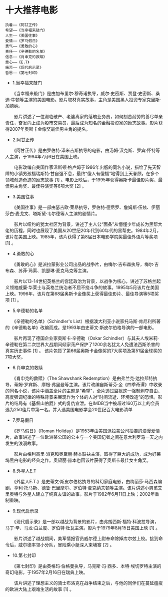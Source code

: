 # 十大推荐电影

    执着——《阿甘正传》
    希望——《当幸福来敲门》
    人生——《美国往事》
    爱情——《罗马假日》
    勇气——《勇敢的心》
    责任——《辛德勒的名单》
    信念——《肖申克的救赎》
    童心——《E.T》
    痛苦——《现代启示录》
    哲思——《第七封印》

* 1.当幸福来敲门

　　《当幸福来敲门》是由加布里尔·穆奇诺执导，威尔·史密斯、贾登·史密斯、桑迪·牛顿等主演的美国电影。影片取材真实故事，主角是美国黑人投资专家克里斯·加德纳。

　　影片讲述了一位濒临破产、老婆离家的落魄业务员，如何刻苦耐劳的善尽单亲责任，奋发向上成为股市交易员，最后成为知名的金融投资家的励志故事。影片获得2007年奥斯卡金像奖最佳男主角的提名。

* 2.阿甘正传

　　《阿甘正传》是由罗伯特·泽米吉斯执导的电影，由汤姆·汉克斯、罗宾·怀特等人主演，于1994年7月6日在美国上映。

　　电影改编自美国作家温斯顿·格卢姆于1986年出版的同名小说，描绘了先天智障的小镇男孩福瑞斯特·甘自强不息，最终“傻人有傻福”地得到上天眷顾，在多个领域创造奇迹的励志故事 [1]  。电影上映后，于1995年获得奥斯卡最佳影片奖、最佳男主角奖、最佳导演奖等6项大奖 [2]  。

* 3.美国往事

　　《美国往事》是一部由瑟吉欧·莱昂执导，罗伯特·德尼罗、詹姆斯·伍兹、伊丽莎白·麦戈文、塔斯黛·韦尔德等人主演的剧情片。

　　影片以纽约的犹太社区为背景，讲述了主人公“面条”从懵懂少年成长为黑帮大佬的历程，同时也展现了美国从20世纪20年代到60年代的黑帮史。1984年2月，该片在美国上映。1985年，该片获得了第8届日本电影学院奖最佳外语片等奖项 [1]  。

* 4.勇敢的心

　　《勇敢的心》是派拉蒙影业公司出品的战争片，由梅尔·吉布森执导，梅尔·吉布森、苏菲·玛索、凯瑟琳·麦克马克等主演。

　　影片以13-14世纪英格兰的宫廷政治为背景，以战争为核心，讲述了苏格兰起义领袖威廉·华莱士与英格兰统治者不屈不挠斗争的故事。1995年5月该片在美国上映。1996年，该片在第68届奥斯卡金像奖上获得最佳影片、最佳导演等5项奖项 [1]  。


* 5.辛德勒的名单

　　《辛德勒的名单》（Schindler's List）根据澳大利亚小说家托马斯·肯尼利所著的《辛德勒名单》改编而成。是1993年由史蒂文·斯皮尔伯格导演的一部电影。

　　影片再现了德国企业家奥斯卡·辛德勒（Oskar Schindler）与其夫人埃米莉·辛德勒在第二次世界大战期间倾家荡产保护了1200余名犹太人免遭法西斯杀害的真实历史事件 [1]  。
该片包揽了第66届奥斯卡金像奖的7大奖项及第51届金球奖的7项大奖。


* 6.肖申克的救赎

　　《肖申克的救赎》（The Shawshank Redemption）是由弗兰克·达拉邦特执导，蒂姆·罗宾斯、摩根·弗里曼等主演。该片改编自斯蒂芬·金《四季奇谭》中收录的同名小说，该片中涵盖全片的主题是“希望”，全片透过监狱这一强制剥夺自由、高度强调纪律的特殊背景来展现作为个体的人对“时间流逝、环境改造”的恐惧。影片的结局有《基督山伯爵》式的复仇宣泄。在IMDB当中被超过160万以上的会员选为250佳片中第一名。并入选美国电影学会20世纪百大电影清单


* 7.罗马假日

　　《罗马假日》（Roman Holiday）是1953年由美国派拉蒙公司拍摄的浪漫爱情片，故事讲述了一位欧洲某公国的公主与一个美国记者之间在意大利罗马一天之内发生的浪漫故事。

　　影片由格利高里·派克和奥黛丽·赫本联袂主演，取得了巨大的成功，成为好莱坞黑白电影的经典之作。奥黛丽·赫本也因该片获得了奥斯卡最佳女主角奖。

* 8.外星人E.T

　　《外星人E.T.》是史蒂文·斯皮尔伯格执导的科幻家庭电影，由梅丽莎·马西森编剧，亨利·托马斯、德鲁·巴里摩尔、罗伯特·麦克纳夫顿等主演。该片讲述小男孩艾里奥特与外星人建立了纯真友谊的故事。影片于1982年6月11日上映；2002年重制重映。

* 9.现代启示录

　　《现代启示录》是一部以越战为背景的影片，由弗朗西斯·福特·科波拉导演，马丁·辛、马龙·白兰度、罗伯特·杜瓦主演。影片于1979年8月15日美国上映 [1]  。

　　影片讲述了越战期间，美军情报官员威尔德上尉奉命除掉库尔兹上校。接到命令后，威尔德率领小分队，冒险乘小艇深入柬埔寨 [2]  。

* 10.第七封印

　　《第七封印》是由英格玛·伯格曼执导，马克斯·冯·西多、本特·埃切罗特主演的奇幻电影，于1957年2月16日在瑞典上映。

　　该片讲述了理想主义的骑士布洛克在战争结束之后，与他的同伴们在蔓延瘟疫的欧洲大陆上艰难生活的故事 [1]  。